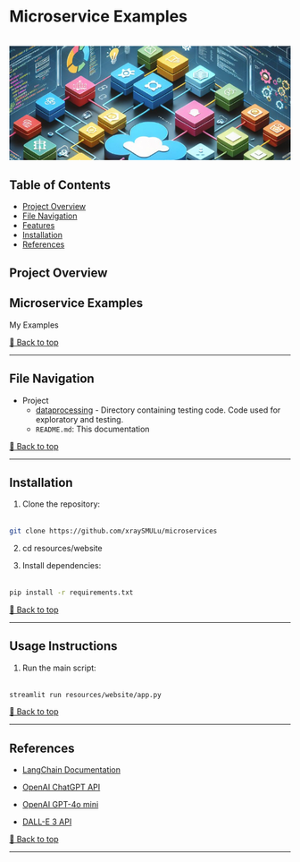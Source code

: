 # **Microservice Examples**
<a id="idtop"></a>  
<img src="./content/ms1.png" width="1200">

## Table of Contents
* [Project Overview](#Project-Overview)
* [File Navigation](#File-Navigation)
* [Features](#Features)
* [Installation](#Installation)
* [References](#References)


## Project Overview

## Microservice Examples

My Examples

[🔼 Back to top](#idtop)
<hr>

## File Navigation

* Project
    -  [dataprocessing](dataprocessing) - Directory containing testing code. Code used for exploratory and testing.   
    -  `README.md`: This documentation 

[🔼 Back to top](#idtop)
<hr>

## Installation

1. Clone the repository:

```bash

git clone https://github.com/xraySMULu/microservices

```

2. cd resources/website

3. Install dependencies:

```bash

pip install -r requirements.txt

```

[🔼 Back to top](#idtop)
<hr>


## Usage Instructions

1. Run the main script:
    

```bash

streamlit run resources/website/app.py

```

[🔼 Back to top](#idtop)
<hr>

## References

- [LangChain Documentation](https://python.langchain.com/)

- [OpenAI ChatGPT API](https://platform.openai.com/docs/)

- [OpenAI GPT-4o mini](https://openai.com/index/gpt-4o-mini-advancing-cost-efficient-intelligence/)

- [DALL-E 3 API](https://help.openai.com/en/articles/8555480-dall-e-3-api)

[🔼 Back to top](#idtop)
<hr>
